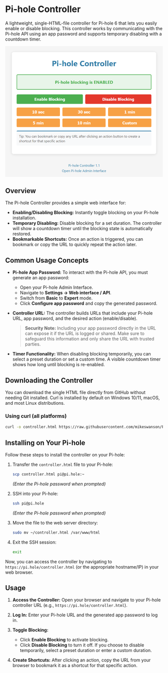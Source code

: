# Pi-hole Controller

A lightweight, single-HTML-file controller for Pi-hole 6 that lets you easily enable or disable blocking. This controller works by communicating with the Pi-hole API using an app password and supports temporary disabling with a countdown timer.

![Screenshot of Pi-hole Controller](images/controller.png)

## Overview

The Pi-hole Controller provides a simple web interface for:

- **Enabling/Disabling Blocking:** Instantly toggle blocking on your Pi-hole installation.
- **Temporary Disabling:** Disable blocking for a set duration. The controller will show a countdown timer until the blocking state is automatically restored.
- **Bookmarkable Shortcuts:** Once an action is triggered, you can bookmark or copy the URL to quickly repeat the action later.

## Common Usage Concepts

- **Pi-hole App Password:** To interact with the Pi-hole API, you must generate an app password:

  - Open your Pi-hole Admin Interface.
  - Navigate to **Settings → Web interface / API**.
  - Switch from **Basic** to **Expert** mode.
  - Click **Configure app password** and copy the generated password.

- **Controller URL:** The controller builds URLs that include your Pi-hole URL, app password, and the desired action (enable/disable).

  > **Security Note:** Including your app password directly in the URL can expose it if the URL is logged or shared. Make sure to safeguard this information and only share the URL with trusted parties.

- **Timer Functionality:** When disabling blocking temporarily, you can select a preset duration or set a custom time. A visible countdown timer shows how long until blocking is re-enabled.

## Downloading the Controller

You can download the single HTML file directly from GitHub without needing Git installed. Curl is installed by default on Windows 10/11, macOS, and most Linux distributions.

### Using curl (all platforms)

```bash
curl -o controller.html https://raw.githubusercontent.com/mikeswanson/PiHoleController/main/controller.html
```

## Installing on Your Pi-hole

Follow these steps to install the controller on your Pi-hole:

1. Transfer the `controller.html` file to your Pi-hole:

   ```bash
   scp controller.html pi@pi.hole:~
   ```

   _(Enter the Pi-hole password when prompted)_

2. SSH into your Pi-hole:

   ```bash
   ssh pi@pi.hole
   ```

   _(Enter the Pi-hole password when prompted)_

3. Move the file to the web server directory:

   ```bash
   sudo mv ~/controller.html /var/www/html
   ```

4. Exit the SSH session:

   ```bash
   exit
   ```

Now, you can access the controller by navigating to `https://pi.hole/controller.html` (or the appropriate hostname/IP) in your web browser.

## Usage

1. **Access the Controller:**
   Open your browser and navigate to your Pi-hole controller URL (e.g., `https://pi.hole/controller.html`).

2. **Log In:**
   Enter your Pi-hole URL and the generated app password to log in.

3. **Toggle Blocking:**

   - Click **Enable Blocking** to activate blocking.
   - Click **Disable Blocking** to turn it off. If you choose to disable temporarily, select a preset duration or enter a custom duration.

4. **Create Shortcuts:**
   After clicking an action, copy the URL from your browser to bookmark it as a shortcut for that specific action.
